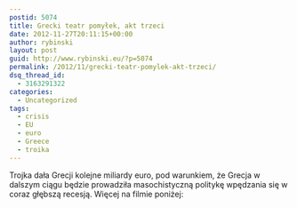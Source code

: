 ```yaml
---
postid: 5074
title: Grecki teatr pomyłek, akt trzeci
date: 2012-11-27T20:11:15+00:00
author: rybinski
layout: post
guid: http://www.rybinski.eu/?p=5074
permalink: /2012/11/grecki-teatr-pomylek-akt-trzeci/
dsq_thread_id:
  - 3163291322
categories:
  - Uncategorized
tags:
  - crisis
  - EU
  - euro
  - Greece
  - troika
---
```

Trojka dała Grecji kolejne miliardy euro, pod warunkiem, że Grecja w dalszym ciągu będzie prowadziła masochistyczną politykę wpędzania się w coraz głębszą recesją. Więcej na filmie poniżej:
